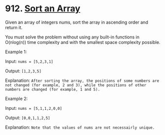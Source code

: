 # 912. [Sort an Array](https://leetcode.com/problems/sort-an-array/description/?envType=daily-question&envId=2024-07-25)

Given an array of integers nums, sort the array in ascending order and return it.

You must solve the problem without using any built-in functions in O(nlog(n)) time complexity and with the smallest space complexity possible.

 

Example 1:

Input: `nums = [5,2,3,1]`

Output: `[1,2,3,5]`

Explanation: `After sorting the array, the positions of some numbers are not changed (for example, 2 and 3), while the positions of other numbers are changed (for example, 1 and 5).`

Example 2:

Input: `nums = [5,1,1,2,0,0]`

Output: `[0,0,1,1,2,5]`

Explanation: `Note that the values of nums are not necessairly unique.`
